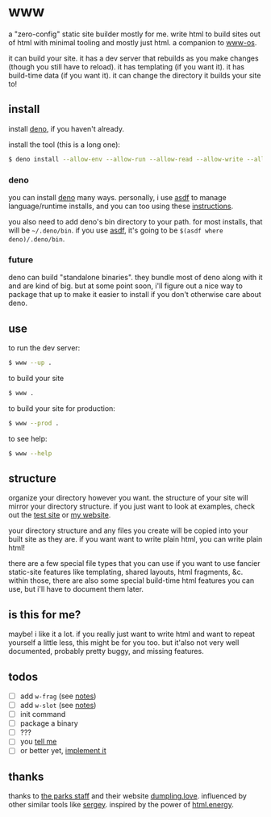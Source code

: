 # www

a "zero-config" static site builder mostly for me. write html to build sites out of html
with minimal tooling and mostly just html. a companion to [www-os](https://github.com/tycobbb/www-os).

it can build your site. it has a dev server that rebuilds as you make changes (though you still have to reload). it has templating (if you want it). it has build-time data (if you want it). it can change the directory it builds your site to!


## install

install [deno](#install-deno), if you haven't already.

install the tool (this is a long one):

```sh
$ deno install --allow-env --allow-run --allow-read --allow-write --allow-net https://deno.land/x/wvvw@0.0.5/www.ts
```

### deno

you can install [deno](https://deno.land/#installation) many ways. personally, i use [asdf](https://github.com/asdf-vm/asdf) to manage language/runtime installs, and you can too using these [instructions](https://github.com/denoland/deno_install#install-and-manage-multiple-versions).

you also need to add deno's bin directory to your path. for most installs, that will be `~/.deno/bin`. if you use [asdf](https://github.com/asdf-vm/asdf), it's going to be `$(asdf where deno)/.deno/bin`.

### future

deno can build "standalone binaries". they bundle most of deno along with it and are kind of big. but
at some point soon, i'll figure out a nice way to package that up to make it easier to install if you don't otherwise
care about deno.

## use

to run the dev server:

```sh
$ www --up .
```

to build your site

```sh
$ www .
```

to build your site for production:

```sh
$ www --prod .
```

to see help:

```sh
$ www --help
```

## structure

organize your directory however you want. the structure of your site will mirror your directory structure. if you just want to look at examples, check out the [test site](./test/fixtures/) or [my website](https://github.com/tycobbb/website).

your directory structure and any files you create will be copied into your built site as they are. if you want want to write plain html, you can write plain html!

there are a few special file types that you can use if you want to use fancier static-site features like templating, shared layouts, html fragments, &c. within those, there are also some special build-time html features you can use, but i'll have to document them later.

## is this for me?

maybe! i like it a lot. if you really just want to write html and want to repeat yourself a little less, this might be for you too. but it'also not very well documented, probably pretty buggy, and missing features.

## todos

- [ ] add `w-frag` (see [notes](./notes.md))
- [ ] add `w-slot` (see [notes](./notes.md))
- [ ] init command
- [ ] package a binary
- [ ] ???
- [ ] you [tell me](https://github.com/tycobbb/www/issues)
- [ ] or better yet, [implement it](https://github.com/tycobbb/www/compare)

## thanks

thanks to [the parks staff](https://twitter.com/theparksstaff) and their website [dumpling.love](https://dumpling.love). influenced by other similar tools like [sergey](https://github.com/trys/sergey). inspired by the power of [html.energy](https://html.energy).